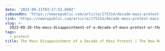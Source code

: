 ```yaml
---
date: '2023-09-21T03:17:52.000Z'
isBasedOn: 'https://newrepublic.com/article/175314/decade-mass-protest-mass-disappointment'
link: 'https://newrepublic.com/article/175314/decade-mass-protest-mass-disappointment'
slug: >-
  2023-09-20-the-mass-disappointment-of-a-decade-of-mass-protest-or-the-new-republic
tags:
  - protest
title: The Mass Disappointment of a Decade of Mass Protest | The New Republic
---
```


